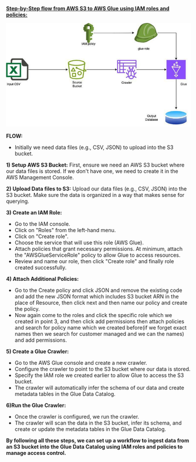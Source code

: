 <ins>**Step-by-Step flow from AWS S3 to AWS Glue using IAM roles and policies:**



![](Media/aws_project_image.jpeg)


**FLOW:**

* Initially we need data files (e.g., CSV, JSON) to upload into the S3 bucket.

 **1) Setup AWS S3 Bucket:** First, ensure we need an AWS S3 bucket where our data files is stored. If we don't have one, we need to create it in the AWS Management Console.

 **2) Upload Data files to S3:** Upload our data files (e.g., CSV, JSON) into the S3 bucket. Make sure the data is organized in a way that makes sense for querying.

 **3) Create an IAM Role:**

* Go to the IAM console.
* Click on "Roles" from the left-hand menu.
* Click on "Create role".
* Choose the service that will use this role (AWS Glue).
* Attach policies that grant necessary permissions. At minimum, attach the "AWSGlueServiceRole" policy to allow Glue to access resources.
* Review and name our role, then click "Create role" and finally role created successfully.

**4) Attach Additional Policies:**

* Go to the Create policy and click JSON and remove the existing code and add the new JSON format which includes S3 bucket ARN in the place of Resource, then click next and then name our policy and create the policy.
* Now again come to the roles and click the specific role which we created in point 3, and then click add permissions then attach policies and search for  policy name which we created before(if we forget exact names then we search for customer managed  and we can the names) and add permissions.

**5) Create a Glue Crawler:** 
* Go to the AWS Glue console and create a new crawler.
* Configure the crawler to point to the S3 bucket where our data is stored.
* Specify the IAM role we created earlier to allow Glue to access the S3 bucket.
* The crawler will automatically infer the schema of our data and create metadata tables in the Glue Data Catalog.

**6)Run the Glue Crawler:** 
* Once the crawler is configured, we run the crawler.
*  The crawler will scan the data in the S3 bucket, infer its schema, and create or update the metadata tables in the Glue Data Catalog.

**By following all these steps, we can set up a workflow to ingest data from an S3 bucket into the Glue Data Catalog using IAM roles and policies to manage access control.**


